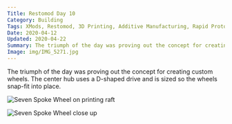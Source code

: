 ```yaml
---
Title: Restomod Day 10
Category: Building
Tags: XMods, Restomod, 3D Printing, Additive Manufacturing, Rapid Prototyping
Date: 2020-04-12
Updated: 2020-04-22
Summary: The triumph of the day was proving out the concept for creating custom wheels. The center hub uses a D-shaped drive and is sized so the wheels snap-fit into place.
Image: img/IMG_5271.jpg
---
```


The triumph of the day was proving out the concept for creating custom wheels.
The center hub uses a D-shaped drive and is sized so the wheels snap-fit into
place.

![Seven Spoke Wheel on printing raft]({attach}/img/IMG_5269.jpg)

![Seven Spoke Wheel close up]({attach}/img/IMG_5271.jpg)
